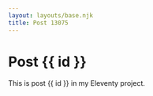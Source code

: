 ```yaml
---
layout: layouts/base.njk
title: Post 13075
---
```


# Post {{ id }}

This is post {{ id }} in my Eleventy project.
